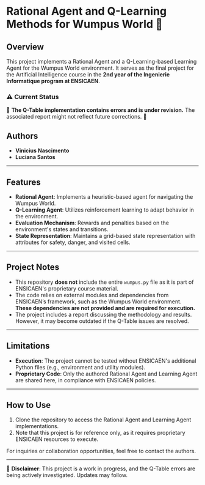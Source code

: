 # Rational Agent and Q-Learning Methods for Wumpus World 🧠

## Overview
This project implements a Rational Agent and a Q-Learning-based Learning Agent for the Wumpus World environment. It serves as the final project for the Artificial Intelligence course in the **2nd year of the Ingenierie Informatique program at ENSICAEN**.

### ⚠️ Current Status
🚧 **The Q-Table implementation contains errors and is under revision.** The associated report might not reflect future corrections. 🚧

## Authors
- **Vinicius Nascimento**
- **Luciana Santos**

---

## Features
- **Rational Agent**: Implements a heuristic-based agent for navigating the Wumpus World.
- **Q-Learning Agent**: Utilizes reinforcement learning to adapt behavior in the environment.
- **Evaluation Mechanism**: Rewards and penalties based on the environment's states and transitions.
- **State Representation**: Maintains a grid-based state representation with attributes for safety, danger, and visited cells.

---

## Project Notes
- This repository **does not** include the entire `wumpus.py` file as it is part of ENSICAEN's proprietary course material.
- The code relies on external modules and dependencies from ENSICAEN’s framework, such as the Wumpus World environment. **These dependencies are not provided and are required for execution.**
- The project includes a report discussing the methodology and results. However, it may become outdated if the Q-Table issues are resolved.

---

## Limitations
- **Execution**: The project cannot be tested without ENSICAEN's additional Python files (e.g., environment and utility modules).
- **Proprietary Code**: Only the authored Rational Agent and Learning Agent are shared here, in compliance with ENSICAEN policies.

---

## How to Use
1. Clone the repository to access the Rational Agent and Learning Agent implementations.
2. Note that this project is for reference only, as it requires proprietary ENSICAEN resources to execute.

For inquiries or collaboration opportunities, feel free to contact the authors.

---

📖 **Disclaimer**: This project is a work in progress, and the Q-Table errors are being actively investigated. Updates may follow. 
